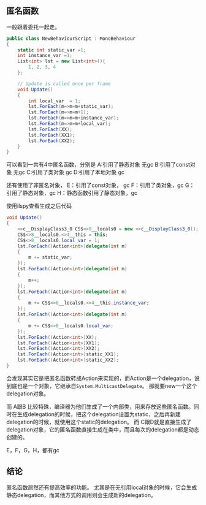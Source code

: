 ## 匿名函数
一般跟着委托一起走。
```c#
public class NewBehaviourScript : MonoBehaviour
{
    static int static_var =1;
    int instance_var =1;
    List<int> lst = new List<int>(){
        1, 2, 3, 4
    };

    // Update is called once per frame
    void Update()
    {
        int local_var  = 1;
        lst.ForEach(m=>m=m+static_var);
        lst.ForEach(m=>m=m+1);
        lst.ForEach(m=>m=m+instance_var);
        lst.ForEach(m=>m=m+local_var);
        lst.ForEach(XX);
        lst.ForEach(XX1);
        lst.ForEach(XX2);
    }
}

```
可以看到一共有4中匿名函数，分别是
A:引用了静态对象 无gc
B:引用了const对象 无gc
C:引用了类对象 gc
D:引用了本地对象 gc

还有使用了非匿名对象，
E：引用了const对象， gc
F：引用了类对象，gc
G：引用了静态对象，gc
H：静态函数引用了静态对象，gc


使用ilspy查看生成之后代码
```c#
void Update()
{
    <>c__DisplayClass3_0 CS$<>8__locals0 = new <>c__DisplayClass3_0();
    CS$<>8__locals0.<>4__this = this;
    CS$<>8__locals0.local_var = 1;
    lst.ForEach((Action<int>)delegate(int m)
    {
        m += static_var;
    });
    lst.ForEach((Action<int>)delegate(int m)
    {
        m++;
    });
    lst.ForEach((Action<int>)delegate(int m)
    {
        m += CS$<>8__locals0.<>4__this.instance_var;
    });
    lst.ForEach((Action<int>)delegate(int m)
    {
        m += CS$<>8__locals0.local_var;
    });
    lst.ForEach((Action<int>)XX);
    lst.ForEach((Action<int>)XX1);
    lst.ForEach((Action<int>)XX2);
    lst.ForEach((Action<int>)static_XX1);
    lst.ForEach((Action<int>)static_XX2);
}
```

会发现其实它是把匿名函数转成Action<int>来实现的，而Action<int>是一个delegation，说到底也是一个对象，它继承自`System.MulticastDelegate`。
那就要new一个这个delegation对象。

而 A跟B 比较特殊，编译器为他们生成了一个内部类，用来存放这些匿名函数。同时在生成delegation的时候，把这个delegation设置为static，之后再新建delegation的时候，就使用这个static的delegation。
而 C跟D就是直接生成了delegation对象，它的匿名函数直接生成在类中，而且每次的delegation都是动态创建的。

E，F，G，H，都有gc

## 结论
匿名函数居然还有提高效率的功能。
尤其是在无引用local对象的时候，它会生成静态delegation，而其他方式的调用则会生成新的delegation。

